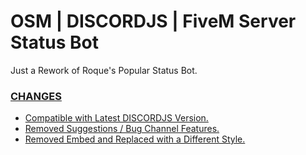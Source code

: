 # OSM | DISCORDJS | FiveM Server Status Bot 
Just a Rework of Roque's Popular Status Bot. 

<a href = "https://media.discordapp.net/attachments/816584207584985092/863318815160008744/unknown.png">

### CHANGES 
- Compatible with Latest DISCORDJS Version.
- Removed Suggestions / Bug Channel Features. 
- Removed Embed and Replaced with a Different Style.
